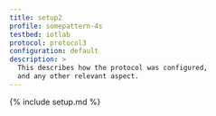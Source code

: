 ```yaml
---
title: setup2
profile: somepattern-4s
testbed: iotlab
protocol: protocol3
configuration: default
description: >
  This describes how the protocol was configured,
  and any other relevant aspect.
---
```


{% include setup.md %}
